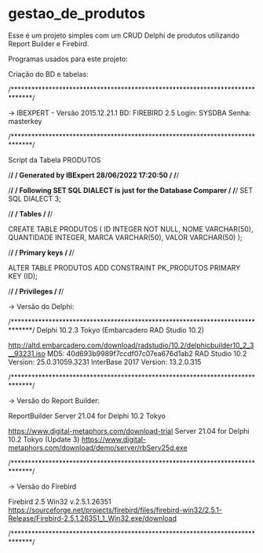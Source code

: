 # gestao_de_produtos
 
Esse é um projeto simples com um CRUD Delphi de produtos utilizando Report Builder e Firebird.

Programas usados para este projeto:

Criação do BD e tabelas:

/******************************************************************************/

-> IBEXPERT - Versão 2015.12.21.1
BD: FIREBIRD 2.5
Login: SYSDBA
Senha: masterkey

/******************************************************************************/

Script da Tabela PRODUTOS

/******************************************************************************/
/****              Generated by IBExpert 28/06/2022 17:20:50               ****/
/******************************************************************************/

/******************************************************************************/
/****     Following SET SQL DIALECT is just for the Database Comparer      ****/
/******************************************************************************/
SET SQL DIALECT 3;



/******************************************************************************/
/****                                Tables                                ****/
/******************************************************************************/



CREATE TABLE PRODUTOS (
    ID          INTEGER NOT NULL,
    NOME        VARCHAR(50),
    QUANTIDADE  INTEGER,
    MARCA       VARCHAR(50),
    VALOR       VARCHAR(50)
);






/******************************************************************************/
/****                             Primary keys                             ****/
/******************************************************************************/

ALTER TABLE PRODUTOS ADD CONSTRAINT PK_PRODUTOS PRIMARY KEY (ID);


/******************************************************************************/
/****                              Privileges                              ****/
/******************************************************************************/


-> Versão do Delphi:


/******************************************************************************/
Delphi 10.2.3 Tokyo (Embarcadero RAD Studio 10.2)

http://altd.embarcadero.com/download/radstudio/10.2/delphicbuilder10_2_3__93231.iso
MD5: 40d693b9989f7ccdf07c07ea676d1ab2
RAD Studio 10.2 Version: 25.0.31059.3231  InterBase 2017 Version: 13.2.0.315

/******************************************************************************/

-> Versão do Report Builder:

ReportBuilder Server 21.04 for Delphi 10.2 Tokyo

https://www.digital-metaphors.com/download-trial
Server 21.04 for Delphi 10.2 Tokyo (Update 3)
https://www.digital-metaphors.com/download/demo/server/rbServ25d.exe

/******************************************************************************/

-> Versão do Firebird

Firebird 2.5 Win32 v.2.5.1.26351
https://sourceforge.net/projects/firebird/files/firebird-win32/2.5.1-Release/Firebird-2.5.1.26351_1_Win32.exe/download


/******************************************************************************/









